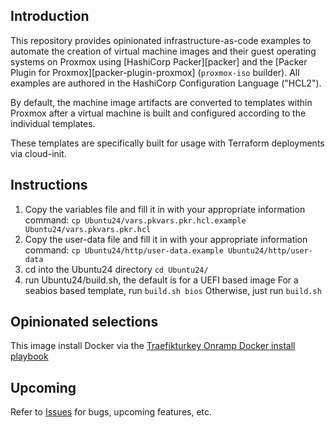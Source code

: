 ## Introduction

This repository provides opinionated infrastructure-as-code examples to automate the creation of virtual machine images and their guest operating systems on Proxmox using [HashiCorp Packer][packer] and the [Packer Plugin for Proxmox][packer-plugin-proxmox] (`proxmox-iso` builder). All examples are authored in the HashiCorp Configuration Language ("HCL2").

By default, the machine image artifacts are converted to templates within Proxmox after a virtual machine is built and configured according to the individual templates.

These templates are specifically built for usage with Terraform deployments via cloud-init.

## Instructions

1. Copy the variables file and fill it in with your appropriate information
       command:  `cp Ubuntu24/vars.pkvars.pkr.hcl.example Ubuntu24/vars.pkvars.pkr.hcl`
2. Copy the user-data file and fill it in with your appropriate information
       command: `cp Ubuntu24/http/user-data.example Ubuntu24/http/user-data`
3. cd into the Ubuntu24 directory `cd Ubuntu24/` 
4. run Ubuntu24/build.sh, the default is for a UEFI based image
       For a seabios based template, run `build.sh bios`
       Otherwise, just run `build.sh`

## Opinionated selections
This image install Docker via the [Traefikturkey Onramp Docker install playbook](https://github.com/traefikturkey/onramp/blob/master/ansible/install-docker.yml)

## Upcoming
Refer to [Issues](https://github.com/traefikturkey/proxmox-packer-examples/issues) for bugs, upcoming features, etc.